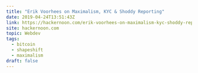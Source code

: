```yaml
---
title: "Erik Voorhees on Maximalism, KYC & Shoddy Reporting"
date: 2019-04-24T13:51:43Z
link: https://hackernoon.com/erik-voorhees-on-maximalism-kyc-shoddy-reporting-551d44c9de06?source=rss----3a8144eabfe3---4
site: hackernoon.com
topic: Webdev
tags:
  - bitcoin
  - shapeshift
  - maximalism
draft: false
---
```

